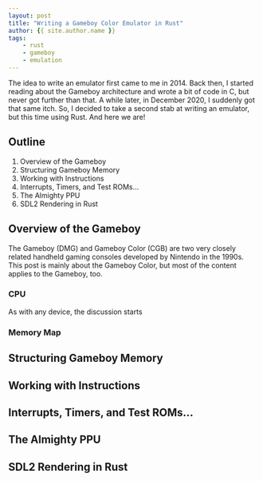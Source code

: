 ```yaml
---
layout: post
title: "Writing a Gameboy Color Emulator in Rust"
author: {{ site.author.name }}
tags:
    - rust
    - gameboy
    - emulation
---
```


The idea to write an emulator first came to me in 2014. Back then, I started reading about the Gameboy architecture and wrote a bit of code in C, but never got further than that. A while later, in December 2020, I suddenly got that same itch. So, I decided to take a second stab at writing an emulator, but this time using Rust. And here we are!

## Outline

1. Overview of the Gameboy
2. Structuring Gameboy Memory
3. Working with Instructions
4. Interrupts, Timers, and Test ROMs...
5. The Almighty PPU
6. SDL2 Rendering in Rust

## Overview of the Gameboy

The Gameboy (DMG) and Gameboy Color (CGB) are two very closely related handheld gaming consoles developed by Nintendo in the 1990s. This post is mainly about the Gameboy Color, but most of the content applies to the Gameboy, too.

### CPU

As with any device, the discussion starts

### Memory Map

## Structuring Gameboy Memory

## Working with Instructions

## Interrupts, Timers, and Test ROMs...

## The Almighty PPU

## SDL2 Rendering in Rust
